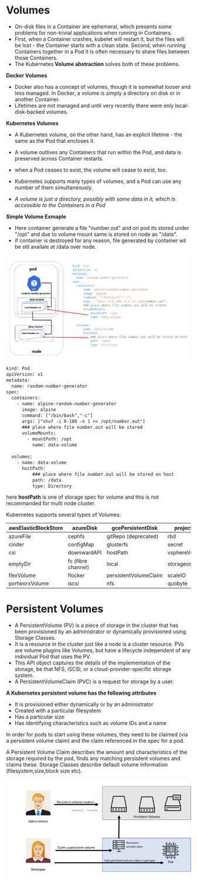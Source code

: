 # Volumes

- On-disk files in a Container are ephemeral, which presents some problems for non-trivial applications when running in Containers. 
- First, when a Container crashes, kubelet will restart it, but the files will be lost - the Container starts with a clean state. Second, when running Containers together in a Pod it is often necessary to share files between those Containers. 
- The Kubernetes **Volume abstraction** solves both of these problems.

**Docker Volumes** 
- Docker also has a concept of volumes, though it is somewhat looser and less managed. In Docker, a volume is simply a directory on disk or in another Container. 
- Lifetimes are not managed and until very recently there were only local-disk-backed volumes.

**Kubernetes Volumes** 
- A Kubernetes volume, on the other hand, has an explicit lifetime - the same as the Pod that encloses it. 
- A volume outlives any Containers that run within the Pod, and data is preserved across Container restarts.
- when a Pod ceases to exist, the volume will cease to exist, too.
- Kubernetes supports many types of volumes, and a Pod can use any number of them simultaneously.

-  *A volume is just a directory, possibly with some data in it, which is accessible to the Containers in a Pod*

**Simple Volume Exmaple** 

- Here container generate a file "number.out" and on pod its stored under "/opt" and due to volume mount same is stored on node as "/data". 
- if container is destroyed for any reason, file generated by container wil be stil availale at /data over node. 

![volumes](./images/volume.png)

```
kind: Pod
apiVersion: v1 
metadata:
  name: random-number-generator
spec:
  containers:
    - name: alpine-random-number-generator
      image: alpine
      command: ["/bin/bash","-c"]
      args: ["shuf -i 0-100 -n 1 >> /opt/number.out"]
      ### place where file number.out will be stored
      volumeMounts:
        - mountPath: /opt
          name: data-volume 
      
  volumes:
    - name: data-volume
      hostPath:
          ### place where file number.out will be stored on host
          path: /data
          type: Directory
```

here **hostPath** is one of storage spec for volume and this is not recommanded for multi node cluster.

Kubernetes supports several types of Volumes:

| awsElasticBlockStore | azureDisk          | gcePersistentDisk     | projected     |
|----------------------|--------------------|-----------------------|---------------|
| azureFile            | cephfs             | gitRepo (deprecated)  | rbd           |
| cinder               | configMap          | glusterfs             | secret        |
| csi                  | downwardAPI        | hostPath              | vsphereVolume |
| emptyDir             | fc (fibre channel) | local                 | storageos     |
| flexVolume           | flocker            | persistentVolumeClaim | scaleIO       |
| portworxVolume       | iscsi              | nfs                   | quobyte       |

# Persistent Volumes


- A PersistentVolume (PV) is a piece of storage in the cluster that has been provisioned by an administrator or dynamically provisioned using Storage Classes. 
- It is a resource in the cluster just like a node is a cluster resource. PVs are volume plugins like Volumes, but have a lifecycle independent of any individual Pod that uses the PV.
-  This API object captures the details of the implementation of the storage, be that NFS, iSCSI, or a cloud-provider-specific storage system.
- A PersistentVolumeClaim (PVC) is a request for storage by a user.


**A Kubernetes persistent volume has the following attributes**

- It is provisioned either dynamically or by an administrator
- Created with a particular filesystem
- Has a particular size
- Has identifying characteristics such as volume IDs and a name

In order for pods to start using these volumes, they need to be claimed (via a persistent volume claim) and the claim referenced in the spec for a pod. 

A Persistent Volume Claim describes the amount and characteristics of the storage required by the pod, finds any matching persistent volumes and claims these. Storage Classes describe default volume information (filesystem,size,block size etc).

![alt](./images/pv.png)